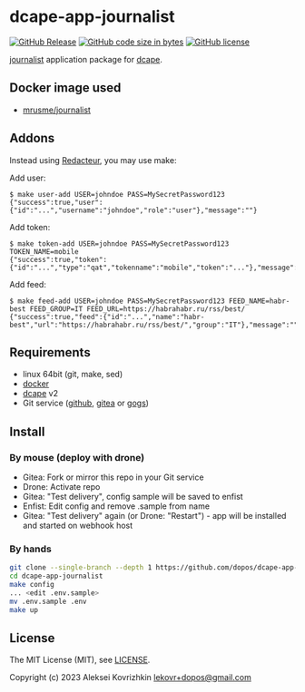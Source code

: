 # dcape-app-journalist

[![GitHub Release][1]][2] [![GitHub code size in bytes][3]]() [![GitHub license][4]][5]

[1]: https://img.shields.io/github/release/dopos/dcape-app-journalist.svg
[2]: https://github.com/dopos/dcape-app-journalist/releases
[3]: https://img.shields.io/github/languages/code-size/dopos/dcape-app-journalist.svg
[4]: https://img.shields.io/github/license/dopos/dcape-app-journalist.svg
[5]: LICENSE

[journalist](https://github.com/mrusme/journalist) application package for [dcape](https://github.com/dopos/dcape).

## Docker image used

* [mrusme/journalist](https://hub.docker.com/r/mrusme/journalist)

## Addons

Instead using [Redacteur](https://github.com/mrusme/journalist#redacteur), you may use make:

Add user:
```
$ make user-add USER=johndoe PASS=MySecretPassword123
{"success":true,"user":{"id":"...","username":"johndoe","role":"user"},"message":""}
```
Add token:
```
$ make token-add USER=johndoe PASS=MySecretPassword123 TOKEN_NAME=mobile
{"success":true,"token":{"id":"...","type":"qat","tokenname":"mobile","token":"..."},"message":""}
```
Add feed:
```
$ make feed-add USER=johndoe PASS=MySecretPassword123 FEED_NAME=habr-best FEED_GROUP=IT FEED_URL=https://habrahabr.ru/rss/best/
{"success":true,"feed":{"id":"...","name":"habr-best","url":"https://habrahabr.ru/rss/best/","group":"IT"},"message":""}
```

## Requirements

* linux 64bit (git, make, sed)
* [docker](http://docker.io)
* [dcape](https://github.com/dopos/dcape) v2
* Git service ([github](https://github.com), [gitea](https://gitea.io) or [gogs](https://gogs.io))

## Install

### By mouse (deploy with drone)

* Gitea: Fork or mirror this repo in your Git service
* Drone: Activate repo
* Gitea: "Test delivery", config sample will be saved to enfist
* Enfist: Edit config and remove .sample from name
* Gitea: "Test delivery" again (or Drone: "Restart") - app will be installed and started on webhook host

### By hands

```bash
git clone --single-branch --depth 1 https://github.com/dopos/dcape-app-journalist.git
cd dcape-app-journalist
make config
... <edit .env.sample>
mv .env.sample .env
make up
```

## License

The MIT License (MIT), see [LICENSE](LICENSE).

Copyright (c) 2023 Aleksei Kovrizhkin <lekovr+dopos@gmail.com>

